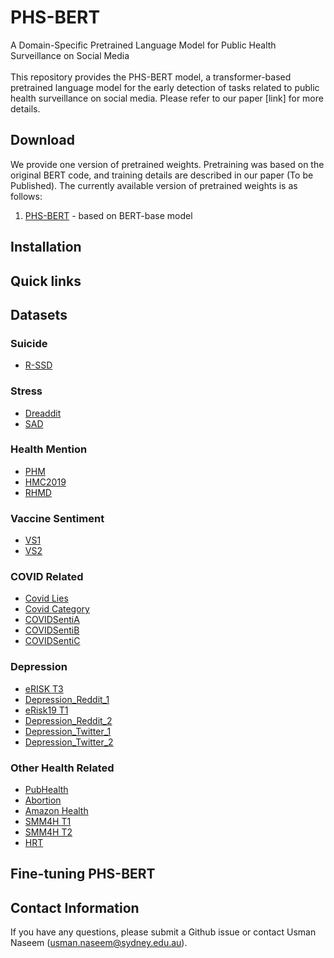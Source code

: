 # PHS-BERT
A Domain-Specific Pretrained Language Model for Public Health Surveillance on Social Media
<br/>
<br/>
This repository provides the PHS-BERT model, a transformer-based pretrained language model for the early detection of tasks related to public health surveillance on social media. Please refer to our paper [link] for more details.

## Download
We provide one version of pretrained weights. Pretraining was based on the original BERT code, and training details are described in our paper (To be Published). The currently available version of pretrained weights is as follows:
1. [PHS-BERT](https://drive.google.com/file/d/1RIzqFHPwx_Ro152dkHiKU9omKaZzrhFF/view?usp=sharing) - based on BERT-base model

## Installation

## Quick links

## Datasets
### Suicide
- [R-SSD](https://drive.google.com/file/d/1efbfuKJop7oQ_P8Rck8wNy17256JZlPm/view?usp=sharing)
### Stress
- [Dreaddit](https://drive.google.com/file/d/13ap2w3RRhyGNU5ky9mZDSPeDs3OFpI8P/view?usp=sharing)
- [SAD](https://drive.google.com/file/d/1zfB24UtFjYx-H9Q7-gU39o6hqZnPSf5x/view?usp=sharing)
### Health Mention
- [PHM](https://drive.google.com/file/d/1-FPyWDU9J3gsT2eXS5Iw9TDGkGsqv8Yk/view?usp=sharing)
- [HMC2019](https://drive.google.com/file/d/1pjlz-EviuAIlDoyZbxR5fiU2mpE9Qypo/view?usp=sharing)
- [RHMD](https://drive.google.com/file/d/1buPTwEzrvT1YXLx9RC9nsT-BzcoUEsbK/view?usp=sharing)
### Vaccine Sentiment
- [VS1](https://drive.google.com/file/d/1s06UlqirJKZ8wkmYXgBG7_od4kO1MdGX/view?usp=sharing)
- [VS2](https://drive.google.com/file/d/17qIoxaLqq15q2oAOcJQMa_yiAPqsnbFU/view?usp=sharing)
### COVID Related
- [Covid Lies](https://drive.google.com/file/d/1_sd40-6JkYv-evoJtz9ytBRlIlFBykDw/view?usp=sharing)
- [Covid Category](https://drive.google.com/file/d/1JV_vpopcgShEwvH7xTgWTQlA3dws7P2k/view?usp=sharing)
- [COVIDSentiA](https://drive.google.com/file/d/1M0X7_I2BavsOKE0VYBCcKwvZ2IljuOn8/view?usp=sharing)
- [COVIDSentiB](https://drive.google.com/file/d/1fHT7nHzmMjLfxWk22mNpNbJLKXWq4Vt6/view?usp=sharing)
- [COVIDSentiC](https://drive.google.com/file/d/1x0rKbNwuOISKOUqum2VkabyaodTh1XO8/view?usp=sharing)
### Depression
- [eRISK T3](https://drive.google.com/file/d/16lJ0h1PDnzGox90SymV7VdwOeFPCjItY/view?usp=sharing)
- [Depression_Reddit_1](https://drive.google.com/file/d/1jpvemeq-Uw3s-hnP-HF_gf7Mgt-_8GWh/view?usp=sharing)
- [eRisk19 T1](https://drive.google.com/drive/folders/1s6XRNs95d7IgpjJxGSKdRE2TrLOa1B08?usp=sharing)
- [Depression_Reddit_2](https://drive.google.com/file/d/1qdzT0ijowPbaXOPWb_cpx2xfqD79bsT1/view?usp=sharing)
- [Depression_Twitter_1](https://drive.google.com/file/d/19cLiTSMNcirttzwAgOChcIcY0c746FI2/view?usp=sharing)
- [Depression_Twitter_2](https://drive.google.com/file/d/1BQSccZ9Y2KtrvKYMrY2i8O--4ECLfMQM/view?usp=sharing)
### Other Health Related
- [PubHealth](https://drive.google.com/drive/folders/1zR_Zi56i1qiQBTh-w1rryB-IZWpdjWc8?usp=sharing)
- [Abortion](https://drive.google.com/drive/folders/1cmSpmsmkAna-AK6sEb6724ZV3i68zGXM?usp=sharing)
- [Amazon Health](https://drive.google.com/file/d/1RL-oyuN2FeDYjbskZgmcaHWKb3a60WhN/view?usp=sharing)
- [SMM4H T1](https://drive.google.com/file/d/1MNoCBArz_dYpRQBARs1NXdu7tlpjbg8r/view?usp=sharing)
- [SMM4H T2](https://drive.google.com/file/d/1dGceZB7mxbHc0fxw-DTnPq3TpDvSqffH/view?usp=sharing)
- [HRT](https://drive.google.com/file/d/16v7UFYzPNb0W3de8JGRmw0OnuDovrQcX/view?usp=sharing)

## Fine-tuning PHS-BERT

## Contact Information
If you have any questions, please submit a Github issue or contact Usman Naseem (usman.naseem@sydney.edu.au).
